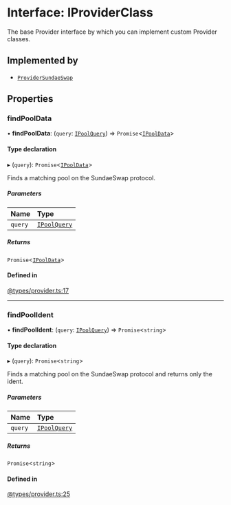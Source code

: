 # Interface: IProviderClass

The base Provider interface by which you can implement custom Provider classes.

## Implemented by

- [`ProviderSundaeSwap`](../classes/ProviderSundaeSwap.md)

## Properties

### findPoolData

• **findPoolData**: (`query`: [`IPoolQuery`](IPoolQuery.md)) => `Promise`<[`IPoolData`](IPoolData.md)\>

#### Type declaration

▸ (`query`): `Promise`<[`IPoolData`](IPoolData.md)\>

Finds a matching pool on the SundaeSwap protocol.

##### Parameters

| Name | Type |
| :------ | :------ |
| `query` | [`IPoolQuery`](IPoolQuery.md) |

##### Returns

`Promise`<[`IPoolData`](IPoolData.md)\>

#### Defined in

[@types/provider.ts:17](https://github.com/SundaeSwap-finance/sundae-sdk/blob/d486512/packages/core/src/@types/provider.ts#L17)

___

### findPoolIdent

• **findPoolIdent**: (`query`: [`IPoolQuery`](IPoolQuery.md)) => `Promise`<`string`\>

#### Type declaration

▸ (`query`): `Promise`<`string`\>

Finds a matching pool on the SundaeSwap protocol and returns only the ident.

##### Parameters

| Name | Type |
| :------ | :------ |
| `query` | [`IPoolQuery`](IPoolQuery.md) |

##### Returns

`Promise`<`string`\>

#### Defined in

[@types/provider.ts:25](https://github.com/SundaeSwap-finance/sundae-sdk/blob/d486512/packages/core/src/@types/provider.ts#L25)
